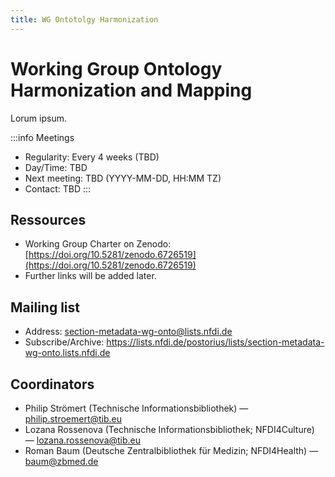 ```yaml
---
title: WG Ontotolgy Harmonization
---
```


# Working Group Ontology Harmonization and Mapping


Lorum ipsum.

:::info Meetings
- Regularity: Every 4 weeks (TBD)
- Day/Time: TBD
- Next meeting: TBD (YYYY-MM-DD, HH:MM TZ)
- Contact: TBD
:::

## Ressources

- Working Group Charter on Zenodo: [https://doi.org/10.5281/zenodo.6726519](https://doi.org/10.5281/zenodo.6726519)
- Further links will be added later.

## Mailing list

- Address: section-metadata-wg-onto@lists.nfdi.de
- Subscribe/Archive: https://lists.nfdi.de/postorius/lists/section-metadata-wg-onto.lists.nfdi.de

## Coordinators

- Philip Strömert (Technische Informationsbibliothek) — philip.stroemert@tib.eu
- Lozana Rossenova (Technische Informationsbibliothek; NFDI4Culture) — lozana.rossenova@tib.eu
- Roman Baum (Deutsche Zentralbibliothek für Medizin; NFDI4Health) — baum@zbmed.de
